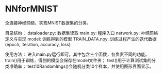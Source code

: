 # NNforMNIST
全连接神经网络，实现MNIST数据集的分类。

目录结构：
dataloader.py: 数据集读取
main.py: 程序入口
network.py: 神经网络定义与实现
model: 训练得到的模型
TRAIN_DATA.npy: 训练过程产生的迭代数据(epoch, iteration, accuracy, loss)

使用方法：
进入main.py运行即可，其中包含三个函数，各负责不同的功能。
train()用于训练，得到的模型会保存在model文件夹；
test()用于计算测试集的分类准确率；
test10RandomImgs()会随机分类10个样本，并使用图形界面显示。
